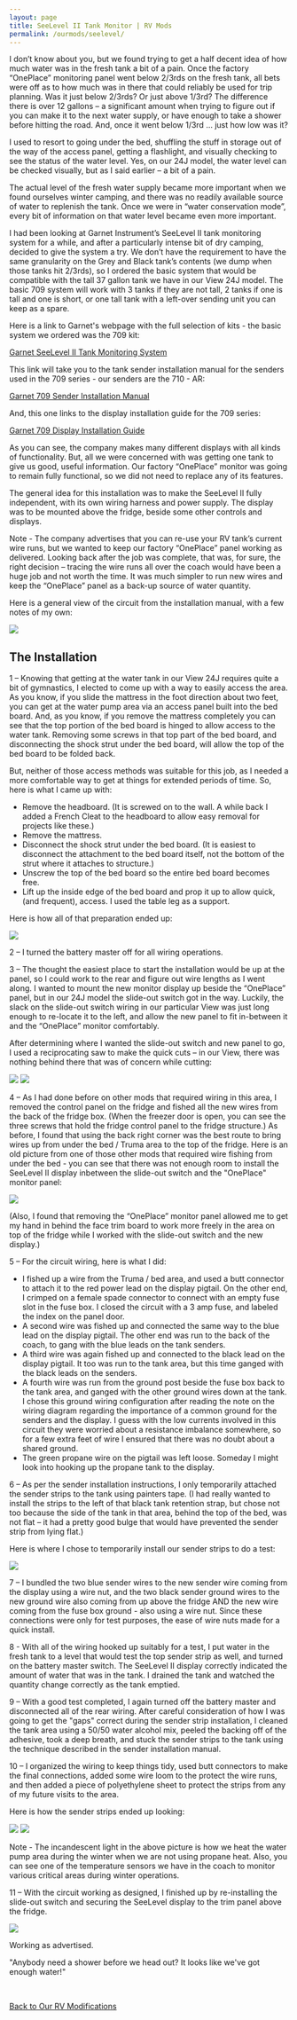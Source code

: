 ```yaml
---
layout: page
title: SeeLevel II Tank Monitor | RV Mods
permalink: /ourmods/seelevel/
---
```

I don’t know about you, but we found trying to get a half decent idea of how much water was in the fresh tank a bit of a pain.  Once the factory “OnePlace” monitoring panel went below 2/3rds on the fresh tank, all bets were off as to how much was in there that could reliably be used for trip planning.  Was it just below 2/3rds?  Or just above 1/3rd?  The difference there is over 12 gallons – a significant amount when trying to figure out if you can make it to the next water supply, or have enough to take a shower before hitting the road.  And, once it went below 1/3rd ... just how low was it?

I used to resort to going under the bed, shuffling the stuff in storage out of the way of the access panel, getting a flashlight, and visually checking to see the status of the water level.  Yes, on our 24J model, the water level can be checked visually, but as I said earlier – a bit of a pain.

The actual level of the fresh water supply became more important when we found ourselves winter camping, and there was no readily available source of water to replenish the tank.  Once we were in “water conservation mode”, every bit of information on that water level became even more important.

I had been looking at Garnet Instrument’s SeeLevel II tank monitoring system for a while, and after a particularly intense bit of dry camping, decided to give the system a try.  We don’t have the requirement to have the same granularity on the Grey and Black tank’s contents (we dump when those tanks hit 2/3rds), so I ordered the basic system that would be compatible with the tall 37 gallon tank we have in our View 24J model.  The basic 709 system will work with 3 tanks if they are not tall, 2 tanks if one is tall and one is short, or one tall tank with a left-over sending unit you can keep as a spare.  

Here is a link to Garnet's webpage with the full selection of kits - the basic system we ordered was the 709 kit:

<a href = "https://www.garnetinstruments.com/holding-tanks/ " target="_blank">Garnet SeeLevel II Tank Monitoring System </a>

This link will take you to the tank sender installation manual for the senders used in the 709 series - our senders are the 710 - AR:

<a href = "https://www.garnetinstruments.com/wp-content/uploads/2022/11/SeeLeveL-Sender-Manual-AR-ES2-24-Nov-2022.pdf " target="_blank">Garnet 709 Sender Installation Manual </a>

And, this one links to the display installation guide for the 709 series:

<a href = "https://www.garnetinstruments.com/wp-content/uploads/2022/10/SeeLeveL-709-Series-Display-Manual_v1.0.pdf " target="_blank">Garnet 709 Display Installation Guide </a>

As you can see, the company makes many different displays with all kinds of functionality.  But, all we were concerned with was getting one tank to give us good, useful information.  Our factory “OnePlace” monitor was going to remain fully functional, so we did not need to replace any of its features.

The general idea for this installation was to make the SeeLevel II fully independent, with its own wiring harness and power supply.  The display was to be mounted above the fridge, beside some other controls and displays.

Note - The company advertises that you can re-use your RV tank’s current wire runs, but we wanted to keep our factory “OnePlace” panel working as delivered.  Looking back after the job was complete, that was, for sure, the right decision – tracing the wire runs all over the coach would have been a huge job and not worth the time.  It was much simpler to run new wires and keep the “OnePlace” panel as a back-up source of water quantity.

Here is a general view of the circuit from the installation manual, with a few notes of my own:

<img src="/assets/webseelevelwiringdiagramr1.jpg"/>  
 
<h2> The Installation </h2>

1 – Knowing that getting at the water tank in our View 24J requires quite a bit of gymnastics, I elected to come up with a way to easily access the area.  As you know, if you slide the mattress in the foot direction about two feet, you can get at the water pump area via an access panel built into the bed board.  And, as you know, if you remove the mattress completely you can see that the top portion of the bed board is hinged to allow access to the water tank.  Removing some screws in that top part of the bed board, and disconnecting the shock strut under the bed board, will allow the top of the bed board to be folded back.

But, neither of those access methods was suitable for this job, as I needed a more comfortable way to get at things for extended periods of time.  So, here is what I came up with:

-	Remove the headboard. (It is screwed on to the wall.  A while back I added a French Cleat to the headboard to allow easy removal for projects like these.)
-	Remove the mattress.
-	Disconnect the shock strut under the bed board.  (It is easiest to disconnect the attachment to the bed board itself, not the bottom of the strut where it attaches to structure.)
-	Unscrew the top of the bed board so the entire bed board becomes free.
-	Lift up the inside edge of the bed board and prop it up to allow quick, (and frequent), access.  I used the table leg as a support.

Here is how all of that preparation ended up:

<img src="/assets/webseelevel1.jpg"/>  

2 – I turned the battery master off for all wiring operations.

3 – The thought the easiest place to start the installation would be up at the panel, so I could work to the rear and figure out wire lengths as I went along.  I wanted to mount the new monitor display up beside the “OnePlace” panel, but in our 24J model the slide-out switch got in the way.  Luckily, the slack on the slide-out switch wiring in our particular View was just long enough to re-locate it to the left, and allow the new panel to fit in-between it and the “OnePlace” monitor comfortably.

After determining where I wanted the slide-out switch and new panel to go, I used a reciprocating saw to make the quick cuts – in our View, there was nothing behind there that was of concern while cutting:

<img src="/assets/webseelevel2.jpg"/>  

<img src="/assets/webseelevel3.jpg"/>  

4 – As I had done before on other mods that required wiring in this area, I removed the control panel on the fridge and fished all the new wires from the back of the fridge box.  (When the freezer door is open, you can see the three screws that hold the fridge control panel to the fridge structure.)  As before, I found that using the back right corner was the best route to bring wires up from under the bed / Truma area to the top of the fridge.  Here is an old picture from one of those other mods that required wire fishing from under the bed - you can see that there was not enough room to install the SeeLevel II display inbetween the slide-out switch and the "OnePlace" monitor panel:

<img src="/assets/fridge-panel-off-web.jpg"/>  

(Also, I found that removing the “OnePlace” monitor panel allowed me to get my hand in behind the face trim board to work more freely in the area on top of the fridge while I worked with the slide-out switch and the new display.)

5 – For the circuit wiring, here is what I did:

- I fished up a wire from the Truma / bed area, and used a butt connector to attach it to the red power lead on the display pigtail.  On the other end, I crimped on a female spade connector to connect with an empty fuse slot in the fuse box.  I closed the circuit with a 3 amp fuse, and labeled the index on the panel door.
- A second wire was fished up and connected the same way to the blue lead on the display pigtail.  The other end was run to the back of the coach, to gang with the blue leads on the tank senders.
- A third wire was again fished up and connected to the black lead on the display pigtail.  It too was run to the tank area, but this time ganged with the black leads on the senders.
- A fourth wire was run from the ground post beside the fuse box back to the tank area, and ganged with the other ground wires down at the tank.  I chose this ground wiring configuration after reading the note on the wiring diagram regarding the importance of a common ground for the senders and the display.  I guess with the low currents involved in this circuit they were worried about a resistance imbalance somewhere, so for a few extra feet of wire I ensured that there was no doubt about a shared ground.
- The green propane wire on the pigtail was left loose.  Someday I might look into hooking up the propane tank to the display.

6 – As per the sender installation instructions, I only temporarily attached the sender strips to the tank using painters tape.  (I had really wanted to install the strips to the left of that black tank retention strap, but chose not too because the side of the tank in that area, behind the top of the bed, was not flat – it had a pretty good bulge that would have prevented the sender strip from lying flat.)

Here is where I chose to temporarily install our sender strips to do a test:

<img src="/assets/webseelevel5.jpg"/>  

7 – I bundled the two blue sender wires to the new sender wire coming from the display using a wire nut, and the two black sender ground wires to the new ground wire also coming from up above the fridge AND the new wire coming from the fuse box ground - also using a wire nut.  Since these connections were only for test purposes, the ease of wire nuts made for a quick install.

8 - With all of the wiring hooked up suitably for a test, I put water in the fresh tank to a level that would test the top sender strip as well, and turned on the battery master switch.  The SeeLevel II display correctly indicated the amount of water that was in the tank.  I drained the tank and watched the quantity change correctly as the tank emptied.

9 – With a good test completed, I again turned off the battery master and disconnected all of the rear wiring.   After careful consideration of how I was going to get the "gaps" correct during the sender strip installation, I cleaned the tank area using a 50/50 water alcohol mix, peeled the backing off of the adhesive, took a deep breath, and stuck the sender strips to the tank using the technique described in the sender installation manual.  

10 – I organized the wiring to keep things tidy, used butt connectors to make the final connections, added some wire loom to the protect the wire runs, and then added a piece of polyethylene sheet to protect the strips from any of my future visits to the area.

Here is how the sender strips ended up looking:

<img src="/assets/webseelevel7.jpg"/>  

<img src="/assets/webseelevel8.jpg"/>  

Note - The incandescent light in the above picture is how we heat the water pump area during the winter when we are not using propane heat.  Also, you can see one of the temperature sensors we have in the coach to monitor various critical areas during winter operations. 

11 – With the circuit working as designed, I finished up by re-installing the slide-out switch and securing the SeeLevel display to the trim panel above the fridge.  

<img src="/assets/webseelevel9.jpg"/>  

Working as advertised.  

"Anybody need a shower before we head out?  It looks like we've got enough water!"

<br>

[Back to Our RV Modifications](/ourmods/)





